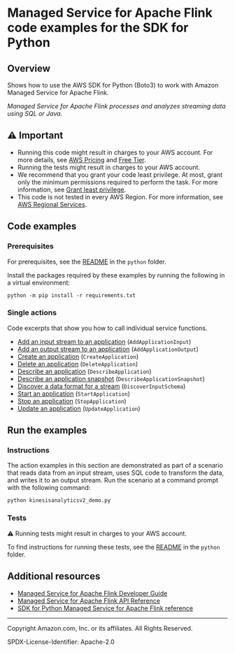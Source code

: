 # Managed Service for Apache Flink code examples for the SDK for Python

## Overview

Shows how to use the AWS SDK for Python (Boto3) to work with Amazon Managed Service for Apache Flink.

<!--custom.overview.start-->
<!--custom.overview.end-->

_Managed Service for Apache Flink processes and analyzes streaming data using SQL or Java._

## ⚠ Important

* Running this code might result in charges to your AWS account. For more details, see [AWS Pricing](https://aws.amazon.com/pricing/) and [Free Tier](https://aws.amazon.com/free/).
* Running the tests might result in charges to your AWS account.
* We recommend that you grant your code least privilege. At most, grant only the minimum permissions required to perform the task. For more information, see [Grant least privilege](https://docs.aws.amazon.com/IAM/latest/UserGuide/best-practices.html#grant-least-privilege).
* This code is not tested in every AWS Region. For more information, see [AWS Regional Services](https://aws.amazon.com/about-aws/global-infrastructure/regional-product-services).

<!--custom.important.start-->
<!--custom.important.end-->

## Code examples

### Prerequisites

For prerequisites, see the [README](../../README.md#Prerequisites) in the `python` folder.

Install the packages required by these examples by running the following in a virtual environment:

```
python -m pip install -r requirements.txt
```

<!--custom.prerequisites.start-->
<!--custom.prerequisites.end-->

### Single actions

Code excerpts that show you how to call individual service functions.

- [Add an input stream to an application](analytics_application.py#L257) (`AddApplicationInput`)
- [Add an output stream to an application](analytics_application.py#L294) (`AddApplicationOutput`)
- [Create an application](analytics_application.py#L129) (`CreateApplication`)
- [Delete an application](analytics_application.py#L158) (`DeleteApplication`)
- [Describe an application](analytics_application.py#L174) (`DescribeApplication`)
- [Describe an application snapshot](analytics_application.py#L195) (`DescribeApplicationSnapshot`)
- [Discover a data format for a stream](analytics_application.py#L226) (`DiscoverInputSchema`)
- [Start an application](analytics_application.py#L365) (`StartApplication`)
- [Stop an application](analytics_application.py#L394) (`StopApplication`)
- [Update an application](analytics_application.py#L332) (`UpdateApplication`)


<!--custom.examples.start-->
<!--custom.examples.end-->

## Run the examples

### Instructions


<!--custom.instructions.start-->
The action examples in this section are demonstrated as part of a scenario that reads 
data from an input stream, uses SQL code to transform the data, and writes it to an 
output stream. Run the scenario at a command prompt with the following command:

```
python kinesisanalyticsv2_demo.py
``` 
<!--custom.instructions.end-->



### Tests

⚠ Running tests might result in charges to your AWS account.


To find instructions for running these tests, see the [README](../../README.md#Tests)
in the `python` folder.



<!--custom.tests.start-->
<!--custom.tests.end-->

## Additional resources

- [Managed Service for Apache Flink Developer Guide](https://docs.aws.amazon.com/managed-flink/latest/java/what-is.html)
- [Managed Service for Apache Flink API Reference](https://docs.aws.amazon.com/managed-flink/latest/apiv2/Welcome.html)
- [SDK for Python Managed Service for Apache Flink reference](https://boto3.amazonaws.com/v1/documentation/api/latest/reference/services/kinesisanalyticsv2.html)

<!--custom.resources.start-->
<!--custom.resources.end-->

---

Copyright Amazon.com, Inc. or its affiliates. All Rights Reserved.

SPDX-License-Identifier: Apache-2.0